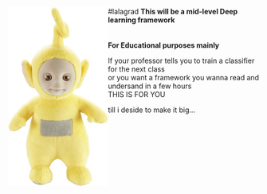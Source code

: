 #lalagrad
<img style="float: left" src=./lalagrad/utils/img/lala.jpeg alt=drawing width=200/>
<b>This will be a mid-level Deep learning framework</b></br>
<br><br><b>For Educational purposes mainly</b><br>

If your professor tells you to train a classifier for the next class<br>
or you want a framework you wanna read and undersand in a few hours<br>
THIS IS FOR YOU

till i deside to make it big...


